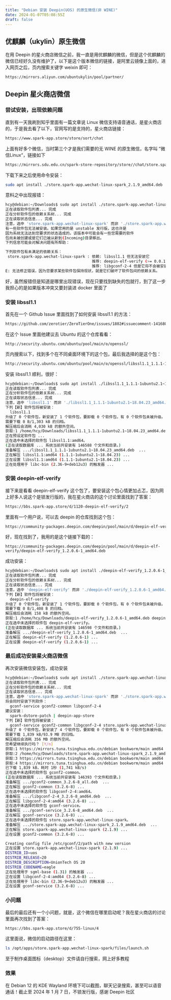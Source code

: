 ```yaml
---
title: "Debian 安装 Deepin(UOS) 的原生微信(非 WINE)"
date: 2024-01-07T05:08:55Z
draft: false
---
```


## 优麒麟（ukylin）原生微信
在用 Deepin 的星火商店微信之前，我一直是用优麒麟的微信，但是这个优麒麟的微信已经好久没有维护了，以下是这个版本微信的链接，是阿里云镜像上面的，进入网页之后，页内搜索关键字 weixin 即可：
```bash
https://mirrors.aliyun.com/ubuntukylin/pool/partner/
```

## Deepin 星火商店微信
### 尝试安装，出现依赖问题
直到有一天我刷到知乎里面有一篇文章说 Linux 微信支持语音通话，是星火商店的，于是我去看了以下，官网写的是支持的，星火商店链接：
```bash
https://www.spark-app.store/store/sort/chat
```
上面有好多个微信，当时第三个才是我们需要的无 WINE 的原生微信，名字叫 ”微信Linux“，链接如下
```bash
https://mirrors.sdu.edu.cn/spark-store-repository/store//chat/store.spark-app.wechat-linux-spark/store.spark-app.wechat-linux-spark_2.1.9_amd64.deb
```
下载下来之后使用命令安装：
```bash
sudo apt install ./store.spark-app.wechat-linux-spark_2.1.9_amd64.deb
```

意料之中出现报错：
```bash
hcy@debian:~/Downloads$ sudo apt install ./store.spark-app.wechat-linux-spark_2.1.9_amd64.deb
正在读取软件包列表... 完成
正在分析软件包的依赖关系树... 完成
正在读取状态信息... 完成
注意，选中 'store.spark-app.wechat-linux-spark' 而非 './store.spark-app.wechat-linux-spark_2.1.9_amd64.deb'
有一些软件包无法被安装。如果您用的是 unstable 发行版，这也许是
因为系统无法达到您要求的状态造成的。该版本中可能会有一些您需要的软件
包尚未被创建或是它们已被从新到(Incoming)目录移出。
下列信息可能会对解决问题有所帮助：

下列软件包有未满足的依赖关系：
 store.spark-app.wechat-linux-spark : 依赖: libssl1.1 但无法安装它
                                      推荐: deepin-elf-verify (>= 0.0.16.7-1) 但无法安装它
                                      推荐: libgconf-2-4 但是它将不会被安装 或 libgconf2-4 但无法安装它
E: 无法修正错误，因为您要求某些软件包保持现状，就是它们破坏了软件包间的依赖关系。
```

好，虽然报错但是知道是哪里出现错误，现在只要找到缺失的包就行，到了这一步我担心的是如果版本冲突又要封装进 docker 里面了

### 安装 libssl1.1
首先在一个 Github Issue 里面找到了如何安装 libssl1.1 的方法：
```bash
https://github.com/zerotier/ZeroTierOne/issues/1802#issuecomment-1416801584
```

在这个 Issue 里面他建议去 Ubuntu 的这个仓库看看：
```uri
http://security.ubuntu.com/ubuntu/pool/main/o/openssl/
```

页内搜索以下，找到多个在不同桌面环境下的这个包，最后我选择的是这个包：
```bash
http://security.ubuntu.com/ubuntu/pool/main/o/openssl/libssl1.1_1.1.1-1ubuntu2.1~18.04.23_amd64.deb
```

安装 libssl1.1 顺利，很好：
```bash
hcy@debian:~/Downloads$ sudo apt install ./libssl1.1_1.1.1-1ubuntu2.1~18.04.23_amd64.deb
正在读取软件包列表... 完成
正在分析软件包的依赖关系树... 完成
正在读取状态信息... 完成
注意，选中 'libssl1.1' 而非 './libssl1.1_1.1.1-1ubuntu2.1~18.04.23_amd64.deb'
下列【新】软件包将被安装：
  libssl1.1
升级了 0 个软件包，新安装了 1 个软件包，要卸载 0 个软件包，有 0 个软件包未被升级。
需要下载 0 B/1,303 kB 的归档。
解压缩后会消耗 4,030 kB 的额外空间。
获取:1 /home/hcy/Downloads/libssl1.1_1.1.1-1ubuntu2.1~18.04.23_amd64.deb libssl1.1 amd64 1.1.1-1ubuntu2.1~18.04.23 [1,303 kB]
正在预设定软件包 ...
正在选中未选择的软件包 libssl1.1:amd64。
(正在读取数据库 ... 系统当前共安装有 146588 个文件和目录。)
准备解压 .../libssl1.1_1.1.1-1ubuntu2.1~18.04.23_amd64.deb  ...
正在解压 libssl1.1:amd64 (1.1.1-1ubuntu2.1~18.04.23) ...
正在设置 libssl1.1:amd64 (1.1.1-1ubuntu2.1~18.04.23) ...
正在处理用于 libc-bin (2.36-9+deb12u3) 的触发器 ...
```

### 安装 deepin-elf-verify
接下来是看看 deepin-elf-verify 这个包了，要安装这个包心情更加忐忑，因为网上好多人说这个是锁发行版的，我在星火商店的这个讨论里面找到了答案：
```bash
https://bbs.spark-app.store/d/1120-deepin-elf-verify/2
```

里面有一个用户说，可以去 deepin 的仓库找到这个包：
```bash
https://community-packages.deepin.com/deepin/pool/main/d/deepin-elf-verify/
```

好，现在找到了，我用的是这个链接下载的：
```uri
https://community-packages.deepin.com/deepin/pool/main/d/deepin-elf-verify/deepin-elf-verify_1.2.0.6-1_amd64.deb
```

成功安装：
```bash
hcy@debian:~/Downloads$ sudo apt install ./deepin-elf-verify_1.2.0.6-1_amd64.deb
正在读取软件包列表... 完成
正在分析软件包的依赖关系树... 完成
正在读取状态信息... 完成
注意，选中 'deepin-elf-verify' 而非 './deepin-elf-verify_1.2.0.6-1_amd64.deb'
下列【新】软件包将被安装：
  deepin-elf-verify
升级了 0 个软件包，新安装了 1 个软件包，要卸载 0 个软件包，有 0 个软件包未被升级。
需要下载 0 B/1,408 B 的归档。
解压缩后会消耗 158 kB 的额外空间。
获取:1 /home/hcy/Downloads/deepin-elf-verify_1.2.0.6-1_amd64.deb deepin-elf-verify amd64 1.2.0.6-1 [1,408 B]
正在选中未选择的软件包 deepin-elf-verify。
(正在读取数据库 ... 系统当前共安装有 146598 个文件和目录。)
准备解压 .../deepin-elf-verify_1.2.0.6-1_amd64.deb  ...
正在解压 deepin-elf-verify (1.2.0.6-1) ...
正在设置 deepin-elf-verify (1.2.0.6-1) ...
```

### 最后成功安装星火商店微信
再次安装微信安装包，成功安装
```bash
hcy@debian:~/Downloads$ sudo apt install ./store.spark-app.wechat-linux-spark_2.1.9_amd64.deb
正在读取软件包列表... 完成
正在分析软件包的依赖关系树... 完成
正在读取状态信息... 完成
注意，选中 'store.spark-app.wechat-linux-spark' 而非 './store.spark-app.wechat-linux-spark_2.1.9_amd64.deb'
将会同时安装下列软件：
  gconf-service gconf2-common libgconf-2-4
建议安装：
  spark-dstore-patch | deepin-app-store
下列【新】软件包将被安装：
  gconf-service gconf2-common libgconf-2-4 store.spark-app.wechat-linux-spark
升级了 0 个软件包，新安装了 4 个软件包，要卸载 0 个软件包，有 0 个软件包未被升级。
需要下载 1,839 kB/93.9 MB 的归档。
解压缩后会消耗 356 MB 的额外空间。
您希望继续执行吗？ [Y/n]
获取:1 https://mirrors.tuna.tsinghua.edu.cn/debian bookworm/main amd64 gconf2-common all 3.2.6-8 [1,025 kB]
获取:2 /home/hcy/Downloads/store.spark-app.wechat-linux-spark_2.1.9_amd64.deb store.spark-app.wechat-linux-spark amd64 2.1.9 [92.0 MB]
获取:3 https://mirrors.tuna.tsinghua.edu.cn/debian bookworm/main amd64 libgconf-2-4 amd64 3.2.6-8 [413 kB]
获取:4 https://mirrors.tuna.tsinghua.edu.cn/debian bookworm/main amd64 gconf-service amd64 3.2.6-8 [401 kB]
已下载 1,839 kB，耗时 1秒 (1,741 kB/s)
正在选中未选择的软件包 gconf2-common。
(正在读取数据库 ... 系统当前共安装有 146393 个文件和目录。)
准备解压 .../gconf2-common_3.2.6-8_all.deb  ...
正在解压 gconf2-common (3.2.6-8) ...
正在选中未选择的软件包 libgconf-2-4:amd64。
准备解压 .../libgconf-2-4_3.2.6-8_amd64.deb  ...
正在解压 libgconf-2-4:amd64 (3.2.6-8) ...
正在选中未选择的软件包 gconf-service。
准备解压 .../gconf-service_3.2.6-8_amd64.deb  ...
正在解压 gconf-service (3.2.6-8) ...
正在选中未选择的软件包 store.spark-app.wechat-linux-spark。
准备解压 .../store.spark-app.wechat-linux-spark_2.1.9_amd64.deb  ...
正在解压 store.spark-app.wechat-linux-spark (2.1.9) ...
正在设置 gconf2-common (3.2.6-8) ...

Creating config file /etc/gconf/2/path with new version
正在设置 store.spark-app.wechat-linux-spark (2.1.9) ...
DISTRIB_ID=uos
DISTRIB_RELEASE=20
DISTRIB_DESCRIPTION=UnionTech OS 20
DISTRIB_CODENAME=eagle
正在处理用于 sgml-base (1.31) 的触发器 ...
正在设置 libgconf-2-4:amd64 (3.2.6-8) ...
正在处理用于 libc-bin (2.36-9+deb12u3) 的触发器 ...
正在设置 gconf-service (3.2.6-8) ...
```

### 小问题
最后的最后还有一个小问题，就是，这个微信在哪里启动呢？我在星火商店的讨论里面再次找到了答案：
```bash
https://bbs.spark-app.store/d/755-linux/4
```

这里面说，微信的启动路径在这里：
```bash
ls /opt/apps/store.spark-app.wechat-linux-spark/files/launch.sh
```

至于制作桌面图标（desktop）文件请自行搜索，网上好多教程

### 效果
在 Debian 12 的 KDE Wayland 环境下可以截图，聊天记录搜索，甚至可以语音通话！截止至 2024 年 1 月 7 日，不锁发行版，感谢 Deepin 社区
